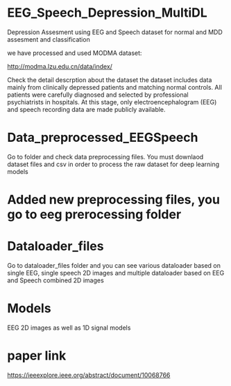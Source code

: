 # EEG_Speech_Depression_MultiDL
Depression Assesment using EEG and Speech dataset for normal and MDD assesment and classification

we have processed and used MODMA dataset: 

http://modma.lzu.edu.cn/data/index/

Check the detail descrption about the dataset
the dataset includes data mainly from clinically depressed patients and matching normal controls. 
All patients were carefully diagnosed and selected by professional psychiatrists in hospitals.
At this stage, only electroencephalogram (EEG) and speech recording data are made publicly available.

# Data_preprocessed_EEGSpeech
Go to folder and check data preprocessing files. You must downlaod dataset files and csv in order to process the raw dataset
for deep learning models
# Added new preprocessing files, you go to eeg prerocessing folder

# Dataloader_files
Go to dataloader_files folder and you can see various dataloader based on single EEG, single speech 2D images and multiple dataloader 
based on EEG and Speech combined 2D images

# Models
EEG 2D images as well as 1D signal models

# paper link
https://ieeexplore.ieee.org/abstract/document/10068766

